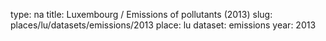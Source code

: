 type: na
title: Luxembourg / Emissions of pollutants (2013)
slug: places/lu/datasets/emissions/2013
place: lu
dataset: emissions
year: 2013
